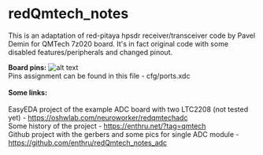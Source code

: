 # redQmtech_notes

This is an adaptation of red-pitaya hpsdr receiver/transceiver code by Pavel Demin for QMTech 7z020 board. It's in fact original code with some disabled features/peripherals and changed pinout.
<br />

**Board pins:**
![alt text](https://enthru.net/wp-content/uploads/2024/09/qmtech_pins.jpg)
<br />
Pins assignment can be found in this file - cfg/ports.xdc
<br /><br />
**Some links:**
<br />
<br />
EasyEDA project of the example ADC board with two LTC2208 (not tested yet) - https://oshwlab.com/neuroworker/redqmtechadc
<br />
Some history of the project - https://enthru.net/?tag=qmtech
<br />
Github project with the gerbers and some pics for single ADC module - https://github.com/enthru/redQmtech_notes_adc
